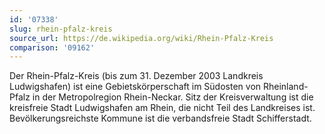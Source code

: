 ```yaml
---
id: '07338'
slug: rhein-pfalz-kreis
source_url: https://de.wikipedia.org/wiki/Rhein-Pfalz-Kreis
comparison: '09162'
---
```


Der Rhein-Pfalz-Kreis (bis zum 31. Dezember 2003 Landkreis Ludwigshafen) ist eine Gebietskörperschaft im Südosten von Rheinland-Pfalz in der Metropolregion Rhein-Neckar. Sitz der Kreisverwaltung ist die kreisfreie Stadt Ludwigshafen am Rhein, die nicht Teil des Landkreises ist. Bevölkerungsreichste Kommune ist die verbandsfreie Stadt Schifferstadt.
